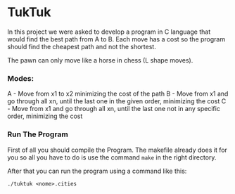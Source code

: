 # TukTuk

In this project we were asked to develop a program in C language that would find the best path from A to B. Each move has a cost so the program should find the cheapest path and not the shortest.

The pawn can only move like a horse in chess (L shape moves).

### Modes:
A - Move from x1 to x2 minimizing the cost of the path
B - Move from x1 and go through all xn, until the last one in the given order, minimizing the cost
C - Move from x1 and go through all xn, until the last one not in any specific order, minimizing the cost

### Run The Program

First of all you should compile the Program.
The makefile already does it for you so all you have to do is use the command `make` in the right directory.

After that you can run the program using a command like this:

```
./tuktuk <nome>.cities
```
